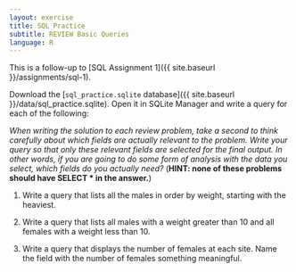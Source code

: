 ```yaml
---
layout: exercise
title: SQL Practice
subtitle: REVIEW Basic Queries
language: R
---
```


This is a follow-up to [SQL Assignment 1]({{ site.baseurl }}/assignments/sql-1).

Download the [`sql_practice.sqlite` database]({{ site.baseurl }}/data/sql_practice.sqlite). Open it in SQLite Manager and write a query for each of the following:

*When writing the solution to each review problem, take a second to think carefully about which fields are actually relevant to the problem. Write your query so that only these relevant fields are selected for the final output. In other words, if you are going to do some form of analysis with the data you select, which fields do you actually need?* (**HINT: none of these problems should have SELECT \* in the answer.**)

1. Write a query that lists all the males in order by weight, starting with the heaviest.

2. Write a query that lists all males with a weight greater than 10 and all females with a weight less than 10.

3. Write a query that displays the number of females at each site. Name the field with the number of females something meaningful.
